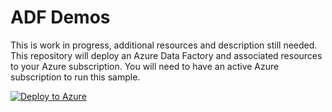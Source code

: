 # ADF Demos

This is work in progress, additional resources and description still needed. This repository will deploy an Azure Data Factory and associated resources to your Azure subscription. You will need to have an active Azure subscription to run this sample. 

[![Deploy to Azure](https://aka.ms/deploytoazurebutton)](https://portal.azure.com/#create/Microsoft.Template/uri/https%3A%2F%2Fraw.githubusercontent.com%2Fbenkettner%2FADF-Demo%2Fmain%2Ftemplate.json)
